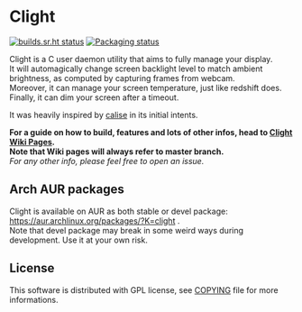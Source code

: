 # Clight

[![builds.sr.ht status](https://builds.sr.ht/~fededp/clight.svg)](https://builds.sr.ht/~fededp/clight?)
[![Packaging status](https://repology.org/badge/vertical-allrepos/clight.svg)](https://repology.org/project/clight/versions)

Clight is a C user daemon utility that aims to fully manage your display.  
It will automagically change screen backlight level to match ambient brightness, as computed by capturing frames from webcam.  
Moreover, it can manage your screen temperature, just like redshift does.  
Finally, it can dim your screen after a timeout.  

It was heavily inspired by [calise](http://calise.sourceforge.net/wordpress/) in its initial intents.  

**For a guide on how to build, features and lots of other infos, head to [Clight Wiki Pages](https://github.com/FedeDP/Clight/wiki).**  
**Note that Wiki pages will always refer to master branch.**  
*For any other info, please feel free to open an issue.*  

## Arch AUR packages
Clight is available on AUR as both stable or devel package: https://aur.archlinux.org/packages/?K=clight .  
Note that devel package may break in some weird ways during development. Use it at your own risk.

## License
This software is distributed with GPL license, see [COPYING](https://github.com/FedeDP/Clight/blob/master/COPYING) file for more informations.
